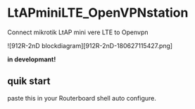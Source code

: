 # LtAPminiLTE_OpenVPNstation
Connect mikrotik LtAP mini vere LTE to Openvpn

![912R-2nD blockdiagram][912R-2nD-180627115427.png]

**in developmant!**

## quik start

paste this in your Routerboard shell auto configure.
```

```

